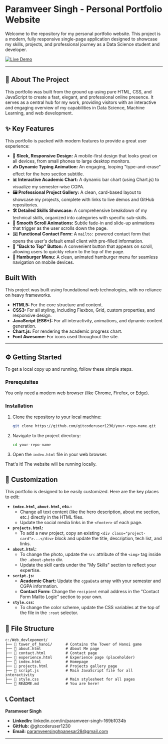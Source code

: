 # Paramveer Singh - Personal Portfolio Website

Welcome to the repository for my personal portfolio website. This project is a modern, fully responsive single-page application designed to showcase my skills, projects, and professional journey as a Data Science student and developer.

[![Live Demo](https://img.shields.io/badge/Live-Demo-brightgreen?style=for-the-badge&logo=vercel)](https://your-live-demo-link.com) 
<!-- TODO: Replace with your actual live demo link -->

---

<!-- 
**How to add a screenshot:**
1. Take a screenshot or create a GIF of your website.
2. Add it to your repository (e.g., in an `assets` folder).
3. Uncomment the line below and update the path.
-->
<!-- !Portfolio Screenshot -->

## 🚀 About The Project

This portfolio was built from the ground up using pure HTML, CSS, and JavaScript to create a fast, elegant, and professional online presence. It serves as a central hub for my work, providing visitors with an interactive and engaging overview of my capabilities in Data Science, Machine Learning, and web development.

## ✨ Key Features

This portfolio is packed with modern features to provide a great user experience:

-   **🎨 Sleek, Responsive Design:** A mobile-first design that looks great on all devices, from small phones to large desktop monitors.
-   **✍️ Dynamic Typing Animation:** An engaging, looping "type-and-erase" effect for the hero section subtitle.
-   **📊 Interactive Academic Chart:** A dynamic bar chart (using Chart.js) to visualize my semester-wise CGPA.
-   **🖼️ Professional Project Gallery:** A clean, card-based layout to showcase my projects, complete with links to live demos and GitHub repositories.
-   **🛠️ Detailed Skills Showcase:** A comprehensive breakdown of my technical skills, organized into categories with specific sub-skills.
-   **🚀 Smooth Scroll Animations:** Subtle fade-in and slide-up animations that trigger as the user scrolls down the page.
-   **✉️ Functional Contact Form:** A `mailto:` powered contact form that opens the user's default email client with pre-filled information.
-   **🔼 "Back to Top" Button:** A convenient button that appears on scroll, allowing users to quickly return to the top of the page.
-   **🍔 Hamburger Menu:** A clean, animated hamburger menu for seamless navigation on mobile devices.

## Built With

This project was built using foundational web technologies, with no reliance on heavy frameworks.

-   **HTML5:** For the core structure and content.
-   **CSS3:** For all styling, including Flexbox, Grid, custom properties, and responsive design.
-   **JavaScript (ES6+):** For all interactivity, animations, and dynamic content generation.
-   **Chart.js:** For rendering the academic progress chart.
-   **Font Awesome:** For icons used throughout the site.

---

## ⚙️ Getting Started

To get a local copy up and running, follow these simple steps.

### Prerequisites

You only need a modern web browser (like Chrome, Firefox, or Edge).

### Installation

1.  Clone the repository to your local machine:
    ```sh
    git clone https://github.com/gitcoderuser1230/your-repo-name.git
    ```
2.  Navigate to the project directory:
    ```sh
    cd your-repo-name
    ```
3.  Open the `index.html` file in your web browser.

That's it! The website will be running locally.

## 🔧 Customization

This portfolio is designed to be easily customized. Here are the key places to edit:

-   **`index.html`, `about.html`, etc.:**
    -   Change all text content (like the hero description, about me section, etc.) directly in the HTML files.
    -   Update the social media links in the `<footer>` of each page.
-   **`projects.html`:**
    -   To add a new project, copy an existing `<div class="project-card">...</div>` block and update the title, description, tech list, and links.
-   **`about.html`:**
    -   To change the photo, update the `src` attribute of the `<img>` tag inside the `.about-photo` div.
    -   Update the skill cards under the "My Skills" section to reflect your expertise.
-   **`script.js`:**
    -   **Academic Chart:** Update the `cgpaData` array with your semester and CGPA information.
    -   **Contact Form:** Change the `recipient` email address in the "Contact Form Mailto Logic" section to your own.
-   **`style.css`:**
    -   To change the color scheme, update the CSS variables at the top of the file in the `:root` selector.

## 📂 File Structure

```
c:/Web_devlepoment/
├── 📂 tower_of_hanoi/      # Contains the Tower of Hanoi game
├── 📄 about.html           # About Me page
├── 📄 contact.html         # Contact page
├── 📄 experience.html      # Experience page (placeholder)
├── 📄 index.html           # Homepage
├── 📄 projects.html        # Projects gallery page
├── 📄 script.js            # Main JavaScript file for all interactivity
├── 📄 style.css            # Main stylesheet for all pages
└── 📄 README.md            # You are here!
```

## 📞 Contact

**Paramveer Singh**
-   **LinkedIn:** linkedin.com/in/paramveer-singh-169b1034b
-   **GitHub:** @gitcoderuser1230
-   **Email:** paramveersinghpanesar28@gmail.com

---